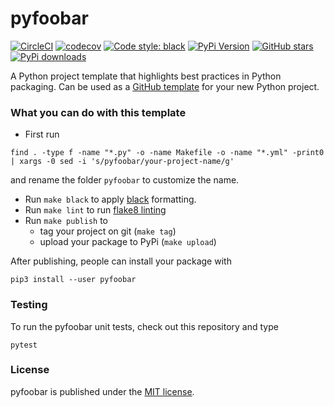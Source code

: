 # pyfoobar

[![CircleCI](https://img.shields.io/circleci/project/github/nschloe/pyfoobar/master.svg)](https://circleci.com/gh/nschloe/pyfoobar/tree/master)
[![codecov](https://img.shields.io/codecov/c/github/nschloe/pyfoobar.svg)](https://codecov.io/gh/nschloe/pyfoobar)
[![Code style: black](https://img.shields.io/badge/code%20style-black-000000.svg)](https://github.com/ambv/black)
[![PyPi Version](https://img.shields.io/pypi/v/pyfoobar.svg)](https://pypi.org/project/pyfoobar)
[![GitHub stars](https://img.shields.io/github/stars/nschloe/pyfoobar.svg?logo=github&label=Stars&logoColor=white)](https://github.com/nschloe/pyfoobar)
[![PyPi downloads](https://img.shields.io/pypi/dd/pyfoobar.svg)](https://pypistats.org/packages/pyfoobar)

A Python project template that highlights best practices in Python packaging. Can be
used as a [GitHub
template](https://github.blog/2019-06-06-generate-new-repositories-with-repository-templates/)
for your new Python project.

### What you can do with this template

* First run
```
find . -type f -name "*.py" -o -name Makefile -o -name "*.yml" -print0 | xargs -0 sed -i 's/pyfoobar/your-project-name/g'
```
and rename the folder `pyfoobar` to customize the name.

* Run `make black` to apply [black](https://github.com/python/black) formatting.
* Run `make lint` to run [flake8 linting](http://flake8.pycqa.org/en/latest/)
* Run `make publish` to
   - tag your project on git (`make tag`)
   - upload your package to PyPi (`make upload`)

After publishing, people can install your package with
```
pip3 install --user pyfoobar
```

### Testing

To run the pyfoobar unit tests, check out this repository and type
```
pytest
```

### License

pyfoobar is published under the [MIT license](https://en.wikipedia.org/wiki/MIT_License).
